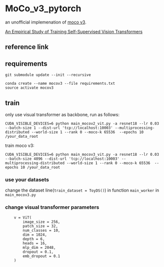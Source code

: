 # MoCo_v3_pytorch

an unofficial implemenation of [moco v3](https://arxiv.org/pdf/2104.02057.pdf).

[An Empirical Study of Training Self-Supervised Vision Transformers](https://arxiv.org/pdf/2104.02057.pdf)

## reference link



## requirements

```
git submodule update --init --recursive
```

```
conda create --name mocov3 --file requirements.txt
source activate mocov3
```

## train

only use visual transformer as backbone, run as follows:

```
CUDA_VISIBLE_DEVICES=6 python main_mocov2_vit.py -a resnet18 --lr 0.03 --batch-size 1 --dist-url 'tcp://localhost:10003' --multiprocessing-distributed --world-size 1 --rank 0 --moco-k 65536  --epochs 10 /your_data_root
```

train moco v3:

```
CUDA_VISIBLE_DEVICES=6 python main_mocov3_vit.py -a resnet18 --lr 0.03 --batch-size 4096 --dist-url 'tcp://localhost:10003' --multiprocessing-distributed --world-size 1 --rank 0 --moco-k 65536  --epochs 10 /your_data_root
```

### use your datasets

change the dataset line(`train_dataset = ToyDS()`) in function `main_worker` in `main_mocov3.py`

### change visual transformer parameters

```
    v = ViT(
        image_size = 256,
        patch_size = 32,
        num_classes = 10,
        dim = 1024,
        depth = 6,
        heads = 16,
        mlp_dim = 2048,
        dropout = 0.1,
        emb_dropout = 0.1
    )
```

